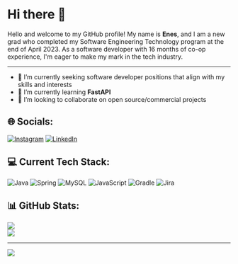 # Hi there 👋

Hello and welcome to my GitHub profile! My name is **Enes**, and I am a new grad who completed my Software Engineering Technology program at the end of April 2023. As a software developer with 16 months of co-op experience, I'm eager to make my mark in the tech industry.

---

- 🔭 I’m currently seeking software developer positions that align with my skills and interests
- 🌱 I’m currently learning **FastAPI**
- 👯 I’m looking to collaborate on open source/commercial projects

## 🌐 Socials:
[![Instagram](https://img.shields.io/badge/Instagram-%23E4405F.svg?logo=Instagram&logoColor=white)](https://instagram.com/enesdmrsz)
[![LinkedIn](https://img.shields.io/badge/LinkedIn-%230077B5.svg?logo=linkedin&logoColor=white)](https://linkedin.com/in/enesdemirsoz)

## 💻 Current Tech Stack:
![Java](https://img.shields.io/badge/java-%23ED8B00.svg?style=for-the-badge&logo=java&logoColor=white) 
![Spring](https://img.shields.io/badge/spring-%236DB33F.svg?style=for-the-badge&logo=spring&logoColor=white) 
![MySQL](https://img.shields.io/badge/mysql-%2300f.svg?style=for-the-badge&logo=mysql&logoColor=white) 
![JavaScript](https://img.shields.io/badge/javascript-%23323330.svg?style=for-the-badge&logo=javascript&logoColor=%23F7DF1E) 
![Gradle](https://img.shields.io/badge/Gradle-02303A.svg?style=for-the-badge&logo=Gradle&logoColor=white) 
![Jira](https://img.shields.io/badge/jira-%230A0FFF.svg?style=for-the-badge&logo=jira&logoColor=white)

## 📊 GitHub Stats:
![](https://github-readme-stats.vercel.app/api?username=EDemirsoz&theme=dark&hide_border=false&include_all_commits=true&count_private=true)<br/>
![](https://github-readme-streak-stats.herokuapp.com/?user=EDemirsoz&theme=dark&hide_border=false)<br/>

---
[![](https://visitcount.itsvg.in/api?id=EDemirsoz&icon=0&color=0)](https://visitcount.itsvg.in)

